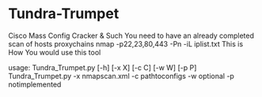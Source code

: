 # Tundra-Trumpet
Cisco Mass Config Cracker &amp; Such
You need to have an already completed scan of hosts
proxychains nmap -p22,23,80,443 -Pn -iL iplist.txt
This is How You would use this tool

usage: Tundra_Trumpet.py [-h] [-x X] [-c C] [-w W] [-p P]
 Tundra_Trumpet.py -x nmapscan.xml -c pathtoconfigs -w optional -p notimplemented
